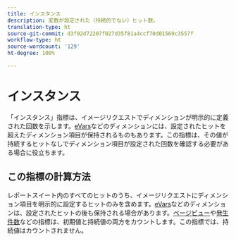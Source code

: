 ```yaml
---
title: インスタンス
description: 変数が設定された（持続的でない）ヒット数。
translation-type: ht
source-git-commit: d3f92d72207f027d35f81a4ccf70d01569c3557f
workflow-type: ht
source-wordcount: '129'
ht-degree: 100%

---
```



# インスタンス

「インスタンス」指標は、イメージリクエストでディメンションが明示的に定義された回数を示します。[eVars](../dimensions/evar.md)などのディメンションには、設定されたヒットを超えたディメンション項目が保持されるものもあります。この指標は、その値が持続するヒットなしでディメンション項目が設定された回数を確認する必要がある場合に役立ちます。

## この指標の計算方法

レポートスイート内のすべてのヒットのうち、イメージリクエストにディメンション項目を明示的に設定するヒットのみを含めます。[eVars](../dimensions/evar.md)などのディメンションは、設定されたヒットの後も保持される場合があります。[ページビュー](page-views.md)や[発生件数](occurrences.md)などの指標は、初期値と持続値の両方をカウントします。この指標では、持続値はカウントされません。